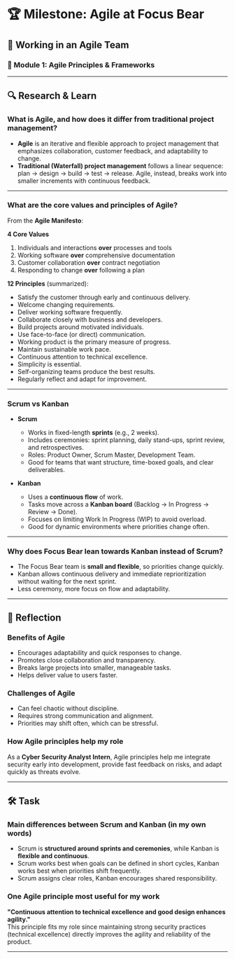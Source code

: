 # 🏆 Milestone: Agile at Focus Bear
## 🚀 Working in an Agile Team

### 📌 Module 1: Agile Principles & Frameworks

---

## 🔍 Research & Learn

### What is Agile, and how does it differ from traditional project management?
- **Agile** is an iterative and flexible approach to project management that emphasizes collaboration, customer feedback, and adaptability to change.  
- **Traditional (Waterfall) project management** follows a linear sequence: plan → design → build → test → release. Agile, instead, breaks work into smaller increments with continuous feedback.  

---

### What are the core values and principles of Agile?  
From the **Agile Manifesto**:  

**4 Core Values**  
1. Individuals and interactions **over** processes and tools  
2. Working software **over** comprehensive documentation  
3. Customer collaboration **over** contract negotiation  
4. Responding to change **over** following a plan  

**12 Principles** (summarized):  
- Satisfy the customer through early and continuous delivery.  
- Welcome changing requirements.  
- Deliver working software frequently.  
- Collaborate closely with business and developers.  
- Build projects around motivated individuals.  
- Use face-to-face (or direct) communication.  
- Working product is the primary measure of progress.  
- Maintain sustainable work pace.  
- Continuous attention to technical excellence.  
- Simplicity is essential.  
- Self-organizing teams produce the best results.  
- Regularly reflect and adapt for improvement.  

---

### Scrum vs Kanban
- **Scrum**  
  - Works in fixed-length **sprints** (e.g., 2 weeks).  
  - Includes ceremonies: sprint planning, daily stand-ups, sprint review, and retrospectives.  
  - Roles: Product Owner, Scrum Master, Development Team.  
  - Good for teams that want structure, time-boxed goals, and clear deliverables.  

- **Kanban**  
  - Uses a **continuous flow** of work.  
  - Tasks move across a **Kanban board** (Backlog → In Progress → Review → Done).  
  - Focuses on limiting Work In Progress (WIP) to avoid overload.  
  - Good for dynamic environments where priorities change often.  

---

### Why does Focus Bear lean towards Kanban instead of Scrum?
- The Focus Bear team is **small and flexible**, so priorities change quickly.  
- Kanban allows continuous delivery and immediate reprioritization without waiting for the next sprint.  
- Less ceremony, more focus on flow and adaptability.  

---

## 📝 Reflection

### Benefits of Agile
- Encourages adaptability and quick responses to change.  
- Promotes close collaboration and transparency.  
- Breaks large projects into smaller, manageable tasks.  
- Helps deliver value to users faster.  

### Challenges of Agile
- Can feel chaotic without discipline.  
- Requires strong communication and alignment.  
- Priorities may shift often, which can be stressful.  

### How Agile principles help my role
As a **Cyber Security Analyst Intern**, Agile principles help me integrate security early into development, provide fast feedback on risks, and adapt quickly as threats evolve.  

---

## 🛠️ Task

### Main differences between Scrum and Kanban (in my own words)
- Scrum is **structured around sprints and ceremonies**, while Kanban is **flexible and continuous**.  
- Scrum works best when goals can be defined in short cycles, Kanban works best when priorities shift frequently.  
- Scrum assigns clear roles, Kanban encourages shared responsibility.  

### One Agile principle most useful for my work
**"Continuous attention to technical excellence and good design enhances agility."**  
This principle fits my role since maintaining strong security practices (technical excellence) directly improves the agility and reliability of the product.  

---
